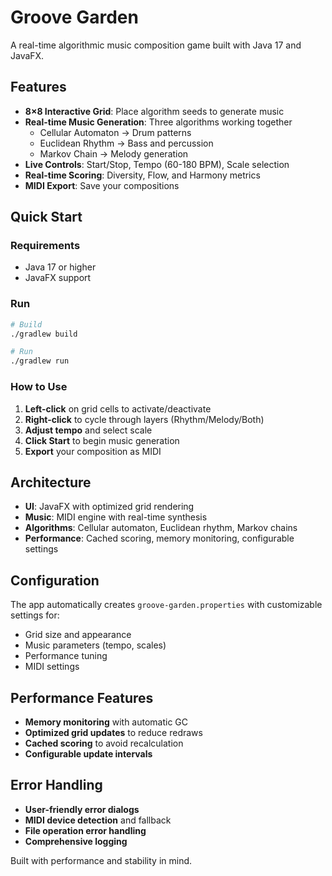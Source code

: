 # Groove Garden

A real-time algorithmic music composition game built with Java 17 and JavaFX.

## Features

- **8×8 Interactive Grid**: Place algorithm seeds to generate music
- **Real-time Music Generation**: Three algorithms working together
  - Cellular Automaton → Drum patterns
  - Euclidean Rhythm → Bass and percussion
  - Markov Chain → Melody generation
- **Live Controls**: Start/Stop, Tempo (60-180 BPM), Scale selection
- **Real-time Scoring**: Diversity, Flow, and Harmony metrics
- **MIDI Export**: Save your compositions

## Quick Start

### Requirements
- Java 17 or higher
- JavaFX support

### Run
```bash
# Build
./gradlew build

# Run
./gradlew run
```

### How to Use
1. **Left-click** on grid cells to activate/deactivate
2. **Right-click** to cycle through layers (Rhythm/Melody/Both)
3. **Adjust tempo** and select scale
4. **Click Start** to begin music generation
5. **Export** your composition as MIDI

## Architecture

- **UI**: JavaFX with optimized grid rendering
- **Music**: MIDI engine with real-time synthesis
- **Algorithms**: Cellular automaton, Euclidean rhythm, Markov chains
- **Performance**: Cached scoring, memory monitoring, configurable settings

## Configuration

The app automatically creates `groove-garden.properties` with customizable settings for:
- Grid size and appearance
- Music parameters (tempo, scales)
- Performance tuning
- MIDI settings

## Performance Features

- **Memory monitoring** with automatic GC
- **Optimized grid updates** to reduce redraws
- **Cached scoring** to avoid recalculation
- **Configurable update intervals**

## Error Handling

- **User-friendly error dialogs**
- **MIDI device detection** and fallback
- **File operation error handling**
- **Comprehensive logging**

Built with performance and stability in mind. 